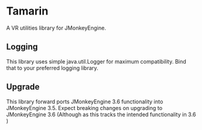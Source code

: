 # Tamarin
A VR utilities library for JMonkeyEngine. 

## Logging

This library uses simple java.util.Logger for maximum compatibility. Bind that to your preferred logging library.

## Upgrade

This library forward ports JMonkeyEngine 3.6 functionality into JMonkeyEngine 3.5. Expect breaking changes on upgrading
to JMonkeyEngine 3.6 (Although as this tracks the intended functionality in 3.6 )